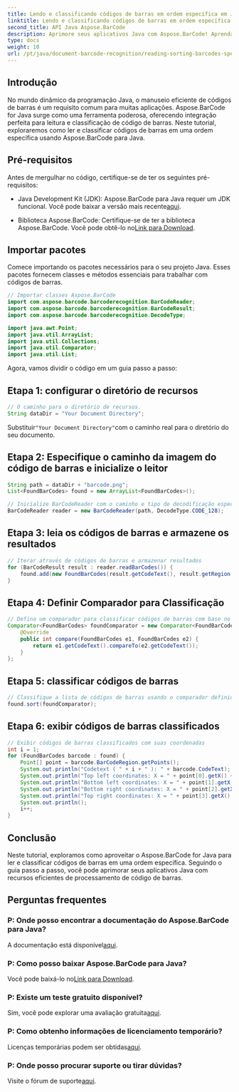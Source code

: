 ```yaml
---
title: Lendo e classificando códigos de barras em ordem específica em Java
linktitle: Lendo e classificando códigos de barras em ordem específica
second_title: API Java Aspose.BarCode
description: Aprimore seus aplicativos Java com Aspose.BarCode! Aprenda a ler e classificar códigos de barras com eficiência. Siga nosso guia passo a passo para uma integração perfeita.
type: docs
weight: 10
url: /pt/java/document-barcode-recognition/reading-sorting-barcodes-specific-order/
---
```


## Introdução

No mundo dinâmico da programação Java, o manuseio eficiente de códigos de barras é um requisito comum para muitas aplicações. Aspose.BarCode for Java surge como uma ferramenta poderosa, oferecendo integração perfeita para leitura e classificação de código de barras. Neste tutorial, exploraremos como ler e classificar códigos de barras em uma ordem específica usando Aspose.BarCode para Java.

## Pré-requisitos

Antes de mergulhar no código, certifique-se de ter os seguintes pré-requisitos:

-  Java Development Kit (JDK): Aspose.BarCode para Java requer um JDK funcional. Você pode baixar a versão mais recente[aqui](https://www.oracle.com/java/technologies/javase-downloads.html).

-  Biblioteca Aspose.BarCode: Certifique-se de ter a biblioteca Aspose.BarCode. Você pode obtê-lo no[Link para Download](https://releases.aspose.com/barcode/java/).

## Importar pacotes

Comece importando os pacotes necessários para o seu projeto Java. Esses pacotes fornecem classes e métodos essenciais para trabalhar com códigos de barras.

```java
// Importar classes Aspose.BarCode
import com.aspose.barcode.barcoderecognition.BarCodeReader;
import com.aspose.barcode.barcoderecognition.BarCodeResult;
import com.aspose.barcode.barcoderecognition.DecodeType;

import java.awt.Point;
import java.util.ArrayList;
import java.util.Collections;
import java.util.Comparator;
import java.util.List;
```

Agora, vamos dividir o código em um guia passo a passo:

## Etapa 1: configurar o diretório de recursos

```java
// O caminho para o diretório de recursos.
String dataDir = "Your Document Directory";
```

 Substituir`"Your Document Directory"`com o caminho real para o diretório do seu documento.

## Etapa 2: Especifique o caminho da imagem do código de barras e inicialize o leitor

```java
String path = dataDir + "barcode.png";
List<FoundBarCodes> found = new ArrayList<FoundBarCodes>();

// Inicialize BarCodeReader com o caminho e tipo de decodificação especificados
BarCodeReader reader = new BarCodeReader(path, DecodeType.CODE_128);
```

## Etapa 3: leia os códigos de barras e armazene os resultados

```java
// Iterar através de códigos de barras e armazenar resultados
for (BarCodeResult result : reader.readBarCodes()) {
    found.add(new FoundBarCodes(result.getCodeText(), result.getRegion()));
}
```

## Etapa 4: Definir Comparador para Classificação

```java
// Defina um comparador para classificar códigos de barras com base no texto do código
Comparator<FoundBarCodes> foundComparator = new Comparator<FoundBarCodes>() {
    @Override
    public int compare(FoundBarCodes e1, FoundBarCodes e2) {
        return e1.getCodeText().compareTo(e2.getCodeText());
    }
};
```

## Etapa 5: classificar códigos de barras

```java
// Classifique a lista de códigos de barras usando o comparador definido
found.sort(foundComparator);
```

## Etapa 6: exibir códigos de barras classificados

```java
// Exibir códigos de barras classificados com suas coordenadas
int i = 1;
for (FoundBarCodes barcode : found) {
    Point[] point = barcode.BarCodeRegion.getPoints();
    System.out.println("Codetext ( " + i + " ): " + barcode.CodeText);
    System.out.println("Top left coordinates: X = " + point[0].getX() + ", Y = " + point[0].getY());
    System.out.println("Bottom left coordinates: X = " + point[1].getX() + ", Y = " + point[1].getY());
    System.out.println("Bottom right coordinates: X = " + point[2].getX() + ", Y = " + point[2].getY());
    System.out.println("Top right coordinates: X = " + point[3].getX() + ", Y = " + point[3].getY());
    System.out.println();
    i++;
}
```

## Conclusão

Neste tutorial, exploramos como aproveitar o Aspose.BarCode for Java para ler e classificar códigos de barras em uma ordem específica. Seguindo o guia passo a passo, você pode aprimorar seus aplicativos Java com recursos eficientes de processamento de código de barras.

## Perguntas frequentes

### P: Onde posso encontrar a documentação do Aspose.BarCode para Java?
 A documentação está disponível[aqui](https://reference.aspose.com/barcode/java/).

### P: Como posso baixar Aspose.BarCode para Java?
 Você pode baixá-lo no[Link para Download](https://releases.aspose.com/barcode/java/).

### P: Existe um teste gratuito disponível?
 Sim, você pode explorar uma avaliação gratuita[aqui](https://releases.aspose.com/).

### P: Como obtenho informações de licenciamento temporário?
 Licenças temporárias podem ser obtidas[aqui](https://purchase.aspose.com/temporary-license/).

### P: Onde posso procurar suporte ou tirar dúvidas?
 Visite o fórum de suporte[aqui](https://forum.aspose.com/c/barcode/13).
